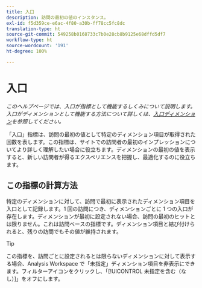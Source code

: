 ```yaml
---
title: 入口
description: 訪問の最初の値のインスタンス。
exl-id: f5d359ce-e6ac-4f80-a30b-ff78cc5fc8dc
translation-type: ht
source-git-commit: 549258b0168733c7b0e28cb8b9125e68dffd5df7
workflow-type: ht
source-wordcount: '191'
ht-degree: 100%

---
```


# 入口

*このヘルプページでは、入口が指標として機能するしくみについて説明します。入口がディメンションとして機能する方法について詳しくは、[入口ディメンション](../dimensions/entry-dimensions.md)を参照してください。*

「入口」指標は、訪問の最初の値として特定のディメンション項目が取得された回数を表します。この指標は、サイトでの訪問者の最初のインプレッションについてより詳しく理解したい場合に役立ちます。ディメンションの最初の値を表示すると、新しい訪問者が得るエクスペリエンスを把握し、最適化するのに役立ちます。

## この指標の計算方法

特定のディメンションに対して、訪問で最初に表示されたディメンション項目を入口として記録します。1 回の訪問につき、ディメンションごとに 1 つの入口が存在します。ディメンションが最初に設定されない場合、訪問の最初のヒットとは限りません。これは訪問ベースの指標です。ディメンション項目と結び付けられると、残りの訪問でもその値が維持されます。

>[!TIP]
>
>この指標を、訪問ごとに設定されるとは限らないディメンションに対して表示する場合、Analysis Workspace で「未指定」ディメンション項目を非表示にできます。フィルターアイコンをクリックし、「[!UICONTROL 未指定を含む（なし）]」をオフにします。
